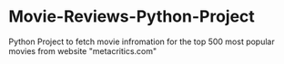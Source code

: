 # Movie-Reviews-Python-Project
Python Project to fetch movie infromation for the top 500 most popular movies from website "metacritics.com"
